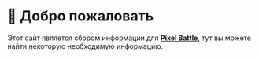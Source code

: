 # 👋 Добро пожаловать

Этот сайт является сбором информации для [**Pixel Battle**](https://pixelbattle.fun), тут вы можете найти некоторую необходимую информацию.
